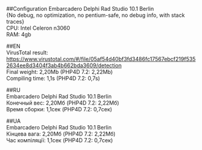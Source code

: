 ##Configuration
Embarcadero Delphi Rad Studio 10.1 Berlin
<br>{No debug, no optimization,  no pentium-safe, no debug info, with stack traces}
<br>CPU: Intel Celeron n3060
<br>RAM: 4gb

##EN
<br>VirusTotal result: https://www.virustotal.com/#/file/05af54d40bf3fd3486fc17567ebcf219f5352634ee8d3404f3ab4b662bda3609/detection
<br>Final weight: 2,20Mb (PHP4D 7.2: 2,22Mb)
<br>Compiling time: 1,1s (PHP4D 7.2: 0,7s)

##RU
<br>Embarcadero Delphi Rad Studio 10.1 Berlin
<br>Конечный вес: 2,20Мб (PHP4D 7.2: 2,22Мб)
<br>Время сборки: 1,1сек (PHP4D 7.2: 0,7сек)

##UA
<br>Embarcadero Delphi Rad Studio 10.1 Berlin
<br>Кінцева вага: 2,20Мб (PHP4D 7.2: 2,22Мб)
<br>Час компіляції: 1,1сек (PHP4D 7.2: 0,7сек)
